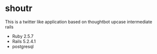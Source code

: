 # shoutr

This is a twitter like application based on thoughtbot upcase intermediate rails


* Ruby 2.5.7
* Rails 5.2.4.1
* postgresql
